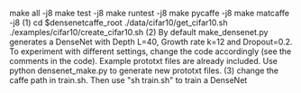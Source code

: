 make all -j8
make test -j8
make runtest -j8
make pycaffe -j8
make matcaffe -j8
(1)
cd $densenetcaffe_root
./data/cifar10/get_cifar10.sh
./examples/cifar10/create_cifar10.sh
(2)
By default make_densenet.py generates a DenseNet with Depth L=40, Growth rate k=12 and Dropout=0.2. To experiment with different settings, change the code accordingly (see the comments in the code). Example prototxt files are already included. Use python densenet_make.py to generate new prototxt files.
(3) change the caffe path in train.sh. Then use "sh train.sh" to train a DenseNet

